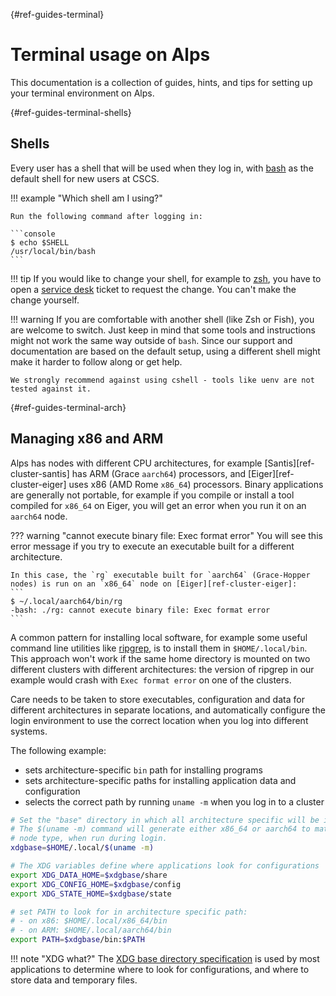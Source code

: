 [](){#ref-guides-terminal}
# Terminal usage on Alps

This documentation is a collection of guides, hints, and tips for setting up your terminal environment on Alps.

[](){#ref-guides-terminal-shells}
## Shells

Every user has a shell that will be used when they log in, with [bash](https://www.gnu.org/software/bash/) as the default shell for new users at CSCS.

!!! example "Which shell am I using?"

    Run the following command after logging in:

    ```console
    $ echo $SHELL
    /usr/local/bin/bash
    ```

!!! tip
    If you would like to change your shell, for example to [zsh](https://www.zsh.org), you have to open a [service desk](https://jira.cscs.ch/plugins/servlet/desk) ticket to request the change. You can't make the change yourself.


!!! warning
    If you are comfortable with another shell (like Zsh or Fish), you are welcome to switch.
    Just keep in mind that some tools and instructions might not work the same way outside of `bash`.
    Since our support and documentation are based on the default setup, using a different shell might make it harder to follow along or get help.
    
    We strongly recommend against using cshell - tools like uenv are not tested against it.

[](){#ref-guides-terminal-arch}
## Managing x86 and ARM

Alps has nodes with different CPU architectures, for example [Santis][ref-cluster-santis] has ARM (Grace `aarch64`) processors, and [Eiger][ref-cluster-eiger] uses x86 (AMD Rome `x86_64`) processors.
Binary applications are generally not portable, for example if you compile or install a tool compiled for `x86_64` on Eiger, you will get an error when you run it on an `aarch64` node.

??? warning "cannot execute binary file: Exec format error"
    You will see this error message if you try to execute an executable built for a different architecture.

    In this case, the `rg` executable built for `aarch64` (Grace-Hopper nodes) is run on an `x86_64` node on [Eiger][ref-cluster-eiger]:
    ```
    $ ~/.local/aarch64/bin/rg
    -bash: ./rg: cannot execute binary file: Exec format error
    ```

A common pattern for installing local software, for example some useful command line utilities like [ripgrep](https://github.com/BurntSushi/ripgrep), is to install them in `$HOME/.local/bin`.
This approach won't work if the same home directory is mounted on two different clusters with different architectures: the version of ripgrep in our example would crash with `Exec format error` on one of the clusters.

Care needs to be taken to store executables, configuration and data for different architectures in separate locations, and automatically configure the login environment to use the correct location when you log into different systems.

The following example:

* sets architecture-specific `bin` path for installing programs
* sets architecture-specific paths for installing application data and configuration
* selects the correct path by running `uname -m` when you log in to a cluster

```bash title=".bashrc"
# Set the "base" directory in which all architecture specific will be installed.
# The $(uname -m) command will generate either x86_64 or aarch64 to match the
# node type, when run during login.
xdgbase=$HOME/.local/$(uname -m)

# The XDG variables define where applications look for configurations
export XDG_DATA_HOME=$xdgbase/share
export XDG_CONFIG_HOME=$xdgbase/config
export XDG_STATE_HOME=$xdgbase/state

# set PATH to look for in architecture specific path:
# - on x86: $HOME/.local/x86_64/bin
# - on ARM: $HOME/.local/aarch64/bin
export PATH=$xdgbase/bin:$PATH
```

!!! note "XDG what?"
    The [XDG base directory specification](https://specifications.freedesktop.org/basedir-spec/latest/) is used by most applications to determine where to look for configurations, and where to store data and temporary files.

